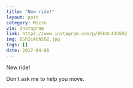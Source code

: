 ```yaml
---
title: "New ride!"
layout: post
category: Micro
via: Instagram
link: https://www.instagram.com/p/BSh2c4Uh5O2
img: BSh2c4Uh5O2.jpg
tags: []
date: 2017-04-06
---
```

New ride!

Don't ask me to help you move.